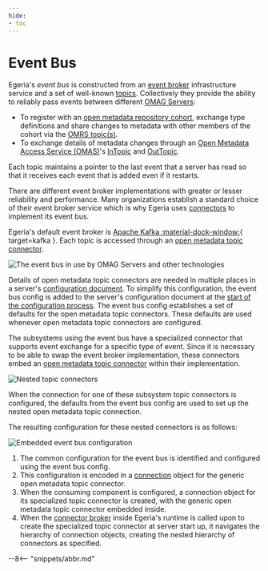 ```yaml
---
hide:
- toc
---
```


<!-- SPDX-License-Identifier: CC-BY-4.0 -->
<!-- Copyright Contributors to the Egeria project. -->

# Event Bus

Egeria's *event bus* is constructed from an [event broker](/egeria-docs/basic-concepts/#event-broker) infrastructure service and a set of well-known [topics](/egeria-docs/basic-concepts/#topic). Collectively they provide the ability to reliably pass events between different [OMAG Servers](omag-server.md):

- To register with an [open metadata repository cohort](/egeria-docs/concepts/cohort-members), exchange type definitions and share changes to metadata with other members of the cohort via the [OMRS topic(s)](/egeria-docs/services/omrs/cohort-events).
- To exchange details of metadata changes through an [Open Metadata Access Service (OMAS)](/egeria-docs/services/omas)'s [InTopic](/egeria-docs/concepts/in-topic) and [OutTopic](/egeria-docs/concepts/out-topic).

Each topic maintains a pointer to the last event that a server has read so that it receives each event that is added even if it restarts.

There are different event broker implementations with greater or lesser reliability and performance. Many organizations establish a standard choice of their event broker service which is why Egeria uses [connectors](/egeria-docs/concepts/connector) to implement its event bus.

Egeria's default event broker is [Apache Kafka :material-dock-window:](https://kafka.apache.org/){ target=kafka }. Each topic is accessed through an [open metadata topic connector](/egeria-docs/concepts/open-metadata-topic-connector).

![The event bus in use by OMAG Servers and other technologies](event-bus-role.svg)

Details of open metadata topic connectors are needed in multiple places in a server's [configuration document](/egeria-docs/concepts/configuration-document). To simplify this configuration, the event bus config is added to the server's configuration document at the [start of the configuration process](/egeria-docs/guides/admin/servers). The event bus config establishes a set of defaults for the open metadata topic connectors. These defaults are used whenever open metadata topic connectors are configured.

The subsystems using the event bus have a specialized connector that supports event exchange for a specific type of event. Since it is necessary to be able to swap the event broker implementation, these connectors embed an [open metadata topic connector](/egeria-docs/concepts/open-metadata-topic-connector) within their implementation.

![Nested topic connectors](nested-topic-connectors.svg)

When the connection for one of these subsystem topic connectors is configured, the defaults from the event bus config are used to set up the nested open metadata topic connection.

The resulting configuration for these nested connectors is as follows:

![Embedded event bus configuration](embedded-event-bus-config.svg)

1. The common configuration for the event bus is identified and configured using the event bus config.
2. This configuration is encoded in a [connection](/egeria-docs/concepts/connection) object for the generic open metadata topic connector.
3. When the consuming component is configured, a connection object for its specialized topic connector is created, with the generic open metadata topic connector embedded inside.
4. When the [connector broker](/egeria-docs/concepts/connector-broker) inside Egeria's runtime is called upon to create the specialized topic connector at server start up, it navigates the hierarchy of connection objects, creating the nested hierarchy of connectors as specified.

--8<-- "snippets/abbr.md"

